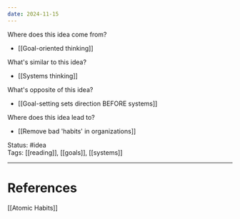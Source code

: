 ```yaml
---
date: 2024-11-15
---
```

Where does this idea come from?  
- [[Goal-oriented thinking]]  

What's similar to this idea?  
- [[Systems thinking]]  

What's opposite of this idea?  
- [[Goal-setting sets direction BEFORE systems]]  

Where does this idea lead to?  
- [[Remove bad 'habits' in organizations]]

Status: #idea  
Tags:  [[reading]], [[goals]], [[systems]]

---
# References
[[Atomic Habits]]